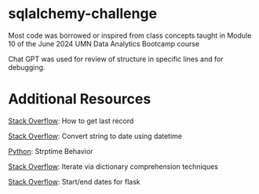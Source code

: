 # sqlalchemy-challenge

Most code was borrowed or inspired from class concepts taught in Module 10 of the June 2024 UMN Data Analytics Bootcamp course

Chat GPT was used for review of structure in specific lines and for debugging.

# Additional Resources
[Stack Overflow](https://stackoverflow.com/questions/8551952/how-to-get-last-record):  How to get last record

[Stack Overflow](https://stackoverflow.com/questions/70391399/datetime-datatime-strptimedate-y-m-d-adds-000000-for-different-dates): Convert string to date using datetime

[Python](https://docs.python.org/3/library/datetime.html): Strptime Behavior

[Stack Overflow](https://stackoverflow.com/questions/22244074/iterate-over-a-dictionary-by-comprehension-and-get-a-dictionary): Iterate via dictionary comprehension techniques

[Stack Overflow](https://stackoverflow.com/questions/1573548/how-does-python-know-where-the-end-of-a-function-is): Start/end dates for flask
